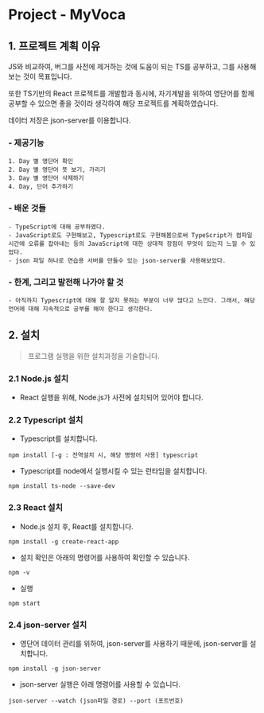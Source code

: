 Project - MyVoca
======================

## 1. 프로젝트 계획 이유
 JS와 비교하여, 버그를 사전에 제거하는 것에 도움이 되는 TS를 공부하고, 그를 사용해보는 것이 목표입니다.

 또한 TS기반의 React 프로젝트를 개발함과 동시에, 자기계발을 위하여 영단어를 함께 공부할 수 있으면 좋을 것이라 생각하여 해당 프로젝트를 계획하였습니다.

 데이터 저장은 json-server를 이용합니다.

### - 제공기능
	1. Day 별 영단어 확인
	2. Day 별 영단어 뜻 보기, 가리기
	3. Day 별 영단어 삭제하기
    4. Day, 단어 추가하기
	

### - 배운 것들
	- TypeScript에 대해 공부하였다.
	- JavaScript로도 구현해보고, Typescript로도 구현해봄으로써 TypeScript가 컴파일 시간에 오류를 잡아내는 등의 JavaScript에 대한 상대적 장점이 무엇이 있는지 느낄 수 있었다.
	- json 파일 하나로 연습용 서버를 만들수 있는 json-server를 사용해보았다.
	
### - 한계, 그리고 발전해 나가야 할 것
	- 아직까지 Typescript에 대해 잘 알지 못하는 부분이 너무 많다고 느낀다. 그래서, 해당 언어에 대해 지속적으로 공부를 해야 한다고 생각한다.

## 2. 설치
 > 프로그램 실행을 위한 설치과정을 기술합니다.

### 2.1 Node.js 설치
 - React 실행을 위해, Node.js가 사전에 설치되어 있어야 합니다.

### 2.2 Typescript 설치

 - Typescript를 설치합니다.
```
npm install [-g : 전역설치 시, 해당 명령어 사용] typescript
```

 - Typescript를 node에서 실행시킬 수 있는 런타임을 설치합니다.
```
npm install ts-node --save-dev
```

### 2.3 React 설치

 - Node.js 설치 후, React를 설치합니다.
```
npm install -g create-react-app
```

 - 설치 확인은 아래의 명령어를 사용하여 확인할 수 있습니다.
```
npm -v
```

 - 실행
```
npm start
```

### 2.4 json-server 설치
 - 영단어 데이터 관리를 위하여, json-server를 사용하기 때문에, json-server를 설치합니다.
```
npm install -g json-server
```

 - json-server 실행은 아래 명령어를 사용할 수 있습니다.
```
json-server --watch (json파일 경로) --port (포트번호)
```
